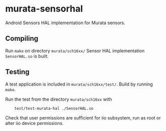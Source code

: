 # murata-sensorhal

Android Sensors HAL implementation for Murata sensors.

## Compiling

Run `make` on directory `murata/sch16xx/`
Sensor HAL implementation `SensorHAL.so` is built.

## Testing

A test application is included in `murata/sch16xx/test/`. Build by
running `make`.

Run the test from the directory `murata/sch16xx` with
```
    test/test-murata-hal ./SensorHAL.so
```    
Check that user permissions are sufficient for iio subsystem, run
as root or alter iio device permissions.
